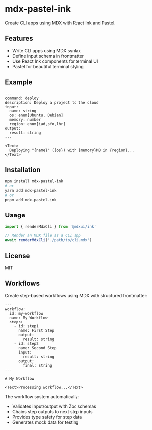 # mdx-pastel-ink

Create CLI apps using MDX with React Ink and Pastel.

## Features

- Write CLI apps using MDX syntax
- Define input schema in frontmatter
- Use React Ink components for terminal UI
- Pastel for beautiful terminal styling

## Example

```mdx
---
command: deploy
description: Deploy a project to the cloud
input:
  name: string
  os: enum[Ubuntu, Debian]
  memory: number
  region: enum[iad,sfo,lhr]
output:
  result: string
---

<Text>
  Deploying "{name}" ({os}) with {memory}MB in {region}...
</Text>
```

## Installation

```bash
npm install mdx-pastel-ink
# or
yarn add mdx-pastel-ink
# or
pnpm add mdx-pastel-ink
```

## Usage

```typescript
import { renderMdxCli } from '@mdxui/ink'

// Render an MDX file as a CLI app
await renderMdxCli('./path/to/cli.mdx')
```

## License

MIT

## Workflows

Create step-based workflows using MDX with structured frontmatter:

```mdx
---
workflow:
  id: my-workflow
  name: My Workflow
  steps:
    - id: step1
      name: First Step
      output:
        result: string
    - id: step2
      name: Second Step
      input:
        result: string
      output:
        final: string
---

# My Workflow

<Text>Processing workflow...</Text>
```

The workflow system automatically:

- Validates input/output with Zod schemas
- Chains step outputs to next step inputs
- Provides type safety for step data
- Generates mock data for testing

